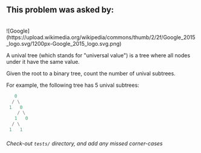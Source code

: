 ## This problem was asked by:
<br>
![Google](https://upload.wikimedia.org/wikipedia/commons/thumb/2/2f/Google_2015_logo.svg/1200px-Google_2015_logo.svg.png)

A unival tree (which stands for "universal value") is a tree where all nodes under it have the same value.

Given the root to a binary tree, count the number of unival subtrees.

For example, the following tree has 5 unival subtrees:
```python
   0
  / \
 1   0
    / \
   1   0
  / \
 1   1
```
###### Check-out `tests/` directory, and add any missed corner-cases
